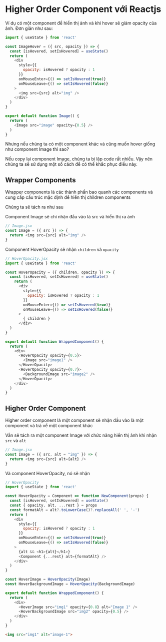 # Higher Order Component với Reactjs

Ví dụ có một component để hiển thị ảnh và khi hover sẽ giảm opacity của ảnh. Đơn giản như sau: 

```javascript
import { useState } from 'react'

const ImageHover = ({ src, opacity }) => {
  const [isHovered, setIsHovered] = useState()
  return (
    <div
      style={{
        opacity: isHovered ? opacity : 1
      }}
      onMouseEnter={() => setIsHovered(true)}
      onMouseLeave={() => setIsHovered(false)}
    >
      <img src={src} alt="img" />
    </div>
  )
}

export default function Image() {
  return (
    <Image src="image" opacity={0.5} />
  )
}
```

Nhưng nếu chúng ta có một component khác và cũng muốn hover giống như component Image thì sao?

Nếu copy lại component Image, chúng ta bị lặp code rất nhiều. Vậy nên chúng ta sẽ sử dụng một số cách để có thể khắc phục điều này.

## Wrapper Components

Wrapper components là các thành phần bao quanh các components và cung cấp cấu trúc mặc định để hiển thị children components

Chúng ta sẽ tách ra như sau

Component Image sẽ chỉ nhận đầu vào là src và hiển thị ra ảnh
```javascript
// Image.jsx
const Image = ({ src }) => {
  return <img src={src} alt="img" />
}
```

Component HoverOpacity sẽ nhận `children` và `opacity`

```javascript
// HoverOpacity.jsx
import { useState } from 'react'

const HoverOpacity = ({ children, opacity }) => {
  const [isHovered, setIsHovered] = useState()
    return (
      <div
        style={{
          opacity: isHovered ? opacity : 1
        }}
        onMouseEnter={() => setIsHovered(true)}
        onMouseLeave={() => setIsHovered(false)}
      >
        { children }
      </div>
  )
}
```
```javascript
export default function WrappedComponent() {
  return (
    <div>
      <HoverOpacity opacity={0.5}>
        <Image src="image1" />
      </HoverOpacity>
      <HoverOpacity opacity={0.7}>
        <BackgroundImage src="image2" />
      </HoverOpacity>
    </div>
  )
}
```

## Higher Order Component

Higher order component là một component sẽ nhận đầu vào là một component và trả về một component khác

Vẫn sẽ tách ra một component Image với chức năng hiển thị ảnh khi nhận `src` và `alt`

```javascript
// Image.jsx
const Image = ({ src, alt = "img" }) => {
  return <img src={src} alt={alt} />
}
```

Và component HoverOpacity, nó sẽ nhận 

```javascript
// HoverOpacity
import { useState } from 'react'

const HoverOpacity = Component => function NewComponent(props) {
  const [isHovered, setIsHovered] = useState()
  const { opacity, alt, ...rest } = props
  const formatAlt = alt?.toLowerCase()?.replaceAll(' ', '-')
  return (
    <div
      style={{
        opacity: isHovered ? opacity : 1
      }}
      onMouseEnter={() => setIsHovered(true)}
      onMouseLeave={() => setIsHovered(false)}
    >
      {alt && <h1>{alt}</h1>}
      <Component {...rest} alt={formatAlt} />
    </div>
  )
}
```

```javascript
const HoverImage = HoverOpacity(Image)
const HoverBackgroundImage = HoverOpacity(BackgroundImage)

export default function WrappedComponent() {
  return (
    <div>
      <HoverImage src="img1" opacity={0.8} alt="Image 1" />
      <HoverBackgroundImage src="img2" opacity={0.5} />
    </div>
  )
}

```

```html
<img src="img1" alt="image-1">
```